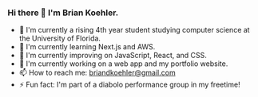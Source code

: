 ### Hi there 👋 I'm Brian Koehler.

- 🏫 I'm currently a rising 4th year student studying computer science at the University of Florida.
- 🌱 I'm currently learning Next.js and AWS.
- 🐍 I'm currently improving on JavaScript, React, and CSS.
- 🤖 I'm currently working on a web app and my portfolio website.
- 📫 How to reach me: briandkoehler@gmail.com
- ⚡ Fun fact: I'm part of a diabolo performance group in my freetime!
